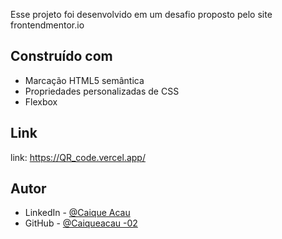 Esse projeto foi desenvolvido em um desafio proposto pelo site frontendmentor.io

## Construído com

- Marcação HTML5 semântica
- Propriedades personalizadas de CSS
- Flexbox

## Link

link: https://QR_code.vercel.app/

## Autor

- LinkedIn - [@Caique Acau](https://www.linkedin.com/in/caique-acau-062722162/)
- GitHub - [@Caiqueacau -02](https://github.com/Caiqueacau-02)





